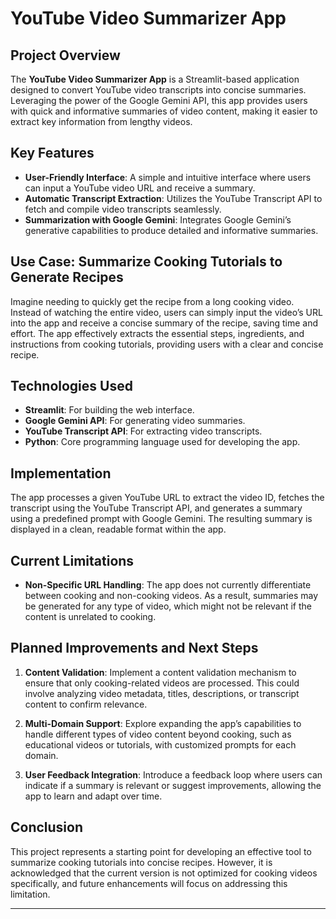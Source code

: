 # YouTube Video Summarizer App

## Project Overview
The **YouTube Video Summarizer App** is a Streamlit-based application designed to convert YouTube video transcripts into concise summaries. Leveraging the power of the Google Gemini API, this app provides users with quick and informative summaries of video content, making it easier to extract key information from lengthy videos.

## Key Features
- **User-Friendly Interface**: A simple and intuitive interface where users can input a YouTube video URL and receive a summary.
- **Automatic Transcript Extraction**: Utilizes the YouTube Transcript API to fetch and compile video transcripts seamlessly.
- **Summarization with Google Gemini**: Integrates Google Gemini’s generative capabilities to produce detailed and informative summaries.

## Use Case: Summarize Cooking Tutorials to Generate Recipes
Imagine needing to quickly get the recipe from a long cooking video. Instead of watching the entire video, users can simply input the video’s URL into the app and receive a concise summary of the recipe, saving time and effort. The app effectively extracts the essential steps, ingredients, and instructions from cooking tutorials, providing users with a clear and concise recipe.

## Technologies Used
- **Streamlit**: For building the web interface.
- **Google Gemini API**: For generating video summaries.
- **YouTube Transcript API**: For extracting video transcripts.
- **Python**: Core programming language used for developing the app.

## Implementation
The app processes a given YouTube URL to extract the video ID, fetches the transcript using the YouTube Transcript API, and generates a summary using a predefined prompt with Google Gemini. The resulting summary is displayed in a clean, readable format within the app.

## Current Limitations
- **Non-Specific URL Handling**: The app does not currently differentiate between cooking and non-cooking videos. As a result, summaries may be generated for any type of video, which might not be relevant if the content is unrelated to cooking.
  
## Planned Improvements and Next Steps
1. **Content Validation**: Implement a content validation mechanism to ensure that only cooking-related videos are processed. This could involve analyzing video metadata, titles, descriptions, or transcript content to confirm relevance.

2. **Multi-Domain Support**: Explore expanding the app’s capabilities to handle different types of video content beyond cooking, such as educational videos or tutorials, with customized prompts for each domain.

3. **User Feedback Integration**: Introduce a feedback loop where users can indicate if a summary is relevant or suggest improvements, allowing the app to learn and adapt over time.

## Conclusion
This project represents a starting point for developing an effective tool to summarize cooking tutorials into concise recipes. However, it is acknowledged that the current version is not optimized for cooking videos specifically, and future enhancements will focus on addressing this limitation.

---
